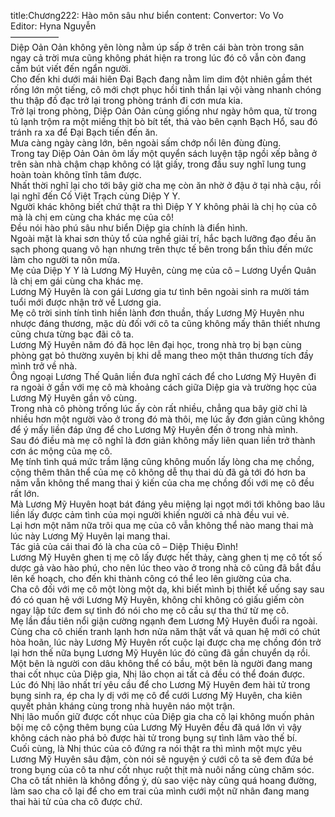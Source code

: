 title:Chương222: Hào môn sâu như biển
content:
Convertor: Vo Vo<br>Editor: Hyna Nguyễn<br>—————–<br>Diệp Oản Oản không yên lòng nằm úp sấp ở trên cái bàn tròn trong sân ngay cả trời mưa cũng không phát hiện ra trong lúc đó cô vẫn còn đang cầm bút viết đến ngẩn người.<br>Cho đến khi dưới mái hiên Đại Bạch đang nằm lim dim đột nhiên gầm thét rống lớn một tiếng, cô mới chợt phục hồi tinh thần lại vội vàng nhanh chóng thu thập đồ đạc trở lại trong phòng tránh đi cơn mưa kia.<br>Trở lại trong phòng, Diệp Oản Oản cùng giống như ngày hôm qua, từ trong tủ lạnh trộm ra một miếng thịt bò bít tết, thả vào bên cạnh Bạch Hổ, sau đó tránh ra xa để Đại Bạch tiến đến ăn.<br>Mưa càng ngày càng lớn, bên ngoài sấm chớp nổi lên đùng đùng.<br>Trong tay Diệp Oản Oản ôm lấy một quyển sách luyện tập ngồi xếp bằng ở trên sàn nhà chậm chạp không có lật giấy, trong đầu suy nghĩ lung tung hoàn toàn không tĩnh tâm được.<br>Nhất thời nghĩ lại cho tới bây giờ cha mẹ còn ăn nhờ ở đậu ở tại nhà cậu, rồi lại nghĩ đến Cố Việt Trạch cùng Diệp Y Y.<br>Người khác không biết chứ thật ra thì Diệp Y Y không phải là chị họ của cô mà là chị em cùng cha khác mẹ của cô!<br>Đều nói hào phú sâu như biển Diệp gia chính là điển hình.<br>Ngoài mặt là khai sơn thủy tổ của nghề giải trí, hắc bạch lưỡng đạo đều ăn sạch phong quang vô hạn nhưng trên thực tế bên trong bẩn thỉu đến mức làm cho người ta nôn mửa.<br>Mẹ của Diệp Y Y là Lương Mỹ Huyên, cùng mẹ của cô – Lương Uyển Quân là chị em gái cùng cha khác mẹ.<br>Lương Mỹ Huyên là con gái Lương gia tư tình bên ngoài sinh ra mười tám tuổi mới được nhận trở về Lương gia.<br>Mẹ cô trời sinh tính tình hiền lành đơn thuần, thấy Lương Mỹ Huyên nhu nhược đáng thương, mặc dù đối với cô ta cũng không mấy thân thiết nhưng cũng chưa từng bạc đãi cô ta.<br>Lương Mỹ Huyên năm đó đã học lên đại học, trong nhà trọ bị bạn cùng phòng gạt bỏ thường xuyên bị khi dễ mang theo một thân thương tích đầy mình trở về nhà.<br>Ông ngoại Lương Thế Quân liền đưa nghĩ cách để cho Lương Mỹ Huyên đi ra ngoài ở gần với mẹ cô mà khoảng cách giữa Diệp gia và trường học của Lương Mỹ Huyên gần vô cùng.<br>Trong nhà cô phòng trống lúc ấy còn rất nhiều, chẳng qua bây giờ chỉ là nhiều hơn một người vào ở trong đó mà thôi, mẹ lúc ấy đơn giản cũng không để ý mấy liền đáp ứng để cho Lương Mỹ Huyên đến ở trong nhà mình.<br>Sau đó điều mà mẹ cô nghĩ là đơn giản không mấy liên quan liền trở thành cơn ác mộng của mẹ cô.<br>Mẹ tính tình quá mức trầm lặng cũng không muốn lấy lòng cha mẹ chồng, cộng thêm thân thể của mẹ cô không dễ thụ thai dù đã gả tới đó hơn ba năm vẫn không thể mang thai ý kiến của cha mẹ chồng đối với mẹ cô đều rất lớn.<br>Mà Lương Mỹ Huyên hoạt bát đáng yêu miệng lại ngọt mới tới không bao lâu liền lấy được cảm tình của mọi người khiến người cả nhà đều vui vẻ.<br>Lại hơn một năm nữa trôi qua mẹ của cô vẫn không thể nào mang thai mà lúc này Lương Mỹ Huyên lại mang thai.<br>Tác giả của cái thai đó là cha của cô – Diệp Thiệu Đình!<br>Lương Mỹ Huyên ghen tị mẹ cô lấy được hết thảy, càng ghen tị mẹ cô tốt số dược gả vào hào phú, cho nên lúc theo vào ở trong nhà cô cũng đã bắt đầu lên kế hoạch, cho đến khi thành công có thể leo lên giường của cha.<br>Cha cô đối với mẹ cô một lòng một dạ, khi biết mình bị thiết kế uống say sau đó có quan hệ với Lương Mỹ Huyên, không chỉ không có giấu giếm còn ngay lập tức đem sự tình đó nói cho mẹ cô cầu sự tha thứ từ mẹ cô.<br>Mẹ lần đầu tiên nổi giận cường ngạnh đem Lương Mỹ Huyên đuổi ra ngoài.<br>Cùng cha cô chiến tranh lạnh hơn nửa năm thật vất vả quan hệ mới có chút hòa hoãn, lúc này Lương Mỹ Huyên rốt cuộc lại được cha mẹ chồng đón trở lại hơn thế nữa bụng Lương Mỹ Huyên lúc đó cũng đã gần chuyển dạ rồi.<br>Một bên là người con dâu không thể có bầu, một bên là người đang mang thai cốt nhục của Diệp gia, Nhị lão chọn ai tất cả đều có thể đoán được.<br>Lúc đó Nhị lão nhất trí yêu cầu để cho Lương Mỹ Huyên đem hài tử trong bụng sinh ra, ép cha ly dị với mẹ cô để cưới Lương Mỹ Huyên, cha kiên quyết phản kháng cùng trong nhà huyên náo một trận.<br>Nhị lão muốn giữ được cốt nhục của Diệp gia cha cô lại không muốn phản bội mẹ cô cộng thêm bụng của Lương Mỹ Huyên đều đã quá lớn vì vậy không cách nào phá bỏ được hài tử trong bụng sự tình lâm vào thế bí.<br>Cuối cùng, là Nhị thúc của cô đứng ra nói thật ra thì mình một mực yêu Lương Mỹ Huyên sâu đậm, còn nói sẽ nguyện ý cưới cô ta sẽ đem đứa bé trong bụng của cô ta như cốt nhục ruột thịt mà nuôi nấng cùng chăm sóc.<br>Cha cô tất nhiên là không đồng ý, dù sao việc này cũng quá hoang đường, làm sao cha cô lại để cho em trai của mình cưới một nữ nhân đang mang thai hài tử của cha cô được chứ.